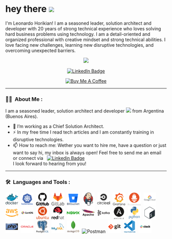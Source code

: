 <h1 align="left">hey there <img src="https://media.giphy.com/media/hvRJCLFzcasrR4ia7z/giphy.gif" width="40"></h1>

I'm Leonardo Horikian! I am a seasoned leader, solution architect and developer with 20 years of strong technical experience who loves solving hard business problems using technology. I am a detail-oriented and organized professional with creative mindset and strong technical abilities. I love facing new challenges, learning new disruptive technologies, and overcoming unexpected barriers.

<p align="center"><img src="https://media.giphy.com/media/M9gbBd9nbDrOTu1Mqx/giphy.gif" width="100"/></p>
<p align="center">
<a href="https://www.linkedin.com/in/lhorikian" target="_blank"><img src="https://img.shields.io/badge/LinkedIn-blue?style=for-the-badge&logo=linkedin&logoColor=white" alt="LinkedIn Badge"></a>
</p>
<p align="center">
<a href="https://www.buymeacoffee.com/leohori" target="_blank"><img src="https://cdn.buymeacoffee.com/buttons/default-orange.png" alt="Buy Me A Coffee" height="41" width="174"></a>
</p>

---

### :man_technologist: &nbsp;About Me :

I am a seasoned leader, solution architect and developer <img src="https://media.giphy.com/media/WUlplcMpOCEmTGBtBW/giphy.gif" width="30"> from Argentina (Buenos Aires).

- 🔭 I’m working as a Chief Solution Architect.
- ⚡ In my free time I read tech articles and I am constantly training in disruptive technologies.
- 📫 How to reach me:
     Wether you want to hire me, have a question or just want to say hi, my inbox is always open! Feel free to send me an email or connect via &nbsp; [![Linkedin Badge](https://img.shields.io/badge/-lhorikian-blue?style=flat&logo=Linkedin&logoColor=white)](https://www.linkedin.com/in/lhorikian)<br>
     I look forward to hearing from you!
     
---

### 🛠 &nbsp;Languages and Tools :

<p>
<img src="https://github.com/devicons/devicon/blob/master/icons/docker/docker-original-wordmark.svg" title="" alt="" width="40" height="40"/>&nbsp;
<img src="https://github.com/devicons/devicon/blob/master/icons/kubernetes/kubernetes-plain-wordmark.svg" title="" alt="" width="40" height="40"/>&nbsp;
<img src="https://github.com/devicons/devicon/blob/master/icons/github/github-original-wordmark.svg" title="" alt="" width="40" height="40"/>&nbsp;
<img src="https://github.com/devicons/devicon/blob/master/icons/gitlab/gitlab-original-wordmark.svg" title="" alt="" width="40" height="40"/>&nbsp;
<img src="https://github.com/devicons/devicon/blob/master/icons/bitbucket/bitbucket-original-wordmark.svg" title="" alt="" width="40" height="40"/>&nbsp;
<img src="https://github.com/devicons/devicon/blob/master/icons/jenkins/jenkins-original.svg" title="" alt="" width="40" height="40"/>&nbsp;
<img src="https://github.com/devicons/devicon/blob/master/icons/circleci/circleci-plain-wordmark.svg" title="" alt="" width="40" height="40"/>&nbsp;
<img src="https://github.com/devicons/devicon/blob/master/icons/grafana/grafana-original-wordmark.svg" title="" alt="" width="40" height="40"/>&nbsp;
<img src="https://github.com/devicons/devicon/blob/master/icons/prometheus/prometheus-original-wordmark.svg" title="" alt="" width="40" height="40"/>&nbsp;
<img src="https://github.com/devicons/devicon/blob/master/icons/googlecloud/googlecloud-original-wordmark.svg" title="" alt="" width="40" height="40"/>&nbsp;
<img src="https://github.com/devicons/devicon/blob/master/icons/amazonwebservices/amazonwebservices-plain-wordmark.svg" title="AWS" alt="AWS" width="40" height="40"/>&nbsp;
<img src="https://github.com/devicons/devicon/blob/master/icons/centos/centos-original-wordmark.svg" title="" alt="" width="40" height="40"/>&nbsp;   
<img src="https://github.com/devicons/devicon/blob/master/icons/ubuntu/ubuntu-plain-wordmark.svg" title="" alt="" width="40" height="40"/>&nbsp;
<img src="https://github.com/devicons/devicon/blob/master/icons/redhat/redhat-original-wordmark.svg" title="" alt="" width="40" height="40"/>&nbsp;
<img src="https://github.com/devicons/devicon/blob/master/icons/nginx/nginx-original.svg" title="" alt="" width="40" height="40"/>&nbsp;
<img src="https://github.com/devicons/devicon/blob/master/icons/apache/apache-original-wordmark.svg" title="" alt="" width="40" height="40"/>&nbsp;   
<img src="https://github.com/devicons/devicon/blob/master/icons/apachekafka/apachekafka-original-wordmark.svg" title="" alt="" width="40" height="40"/>&nbsp;   
<img src="https://github.com/devicons/devicon/blob/master/icons/ansible/ansible-original-wordmark.svg" title="" alt="" width="40" height="40"/>&nbsp;   
<img src="https://github.com/devicons/devicon/blob/master/icons/python/python-original-wordmark.svg" title="" alt="" width="40" height="40"/>&nbsp;   
<img src="https://github.com/devicons/devicon/blob/master/icons/bash/bash-original.svg" title="Bash" alt="Bash" width="40" height="40"/>&nbsp;
<img src="https://github.com/devicons/devicon/blob/master/icons/php/php-original.svg" title="" alt="" width="40" height="40"/>&nbsp;
<img src="https://github.com/devicons/devicon/blob/master/icons/oracle/oracle-original.svg" title="" alt="" width="40" height="40"/>&nbsp;
<img src="https://github.com/devicons/devicon/blob/master/icons/postgresql/postgresql-original-wordmark.svg" title="" alt="" width="40" height="40"/>&nbsp;   
<img src="https://github.com/devicons/devicon/blob/master/icons/mysql/mysql-original-wordmark.svg" title="MySQL" alt="MySQL" width="40" height="40"/>&nbsp;
<img src="https://github.com/devicons/devicon/blob/master/icons/mongodb/mongodb-original-wordmark.svg" title="" alt="" width="40" height="40"/>&nbsp; 
<img src="https://www.vectorlogo.zone/logos/getpostman/getpostman-icon.svg" title="Postman" alt="Postman" width="40" height="40"/>&nbsp;
<img src="https://github.com/devicons/devicon/blob/master/icons/git/git-original-wordmark.svg" title="Git" alt="Git" width="40" height="40"/>&nbsp;
<img src="https://github.com/devicons/devicon/blob/master/icons/vscode/vscode-original-wordmark.svg" title="" alt="" width="40" height="40"/>&nbsp;
<img src="https://github.com/devicons/devicon/blob/master/icons/slack/slack-original-wordmark.svg" title="" alt="" width="40" height="40"/>&nbsp;
</p>











<!--
**leohori/leohori** is a ✨ _special_ ✨ repository because its `README.md` (this file) appears on your GitHub profile.

Here are some ideas to get you started:

- 🔭 I’m currently working on ...
- 🌱 I’m currently learning ...
- 👯 I’m looking to collaborate on ...
- 🤔 I’m looking for help with ...
- 💬 Ask me about ...
- 📫 How to reach me: ...
- 😄 Pronouns: ...
- ⚡ Fun fact: ...
-->
